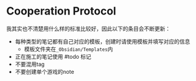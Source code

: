  # Cooperation Protocol

我其实也不清楚用什么样的标准比较好，因此以下的条目会不断更新：

 - 每种类型的笔记都有自己对应的模板，创建时请使用模板并填写对应的信息
	 - 模板文件夹在`_Obsidian/Templates`内
 - 正在施工的笔记使用 #todo 标记
 - 不要混用tag
 - 不要创建单个游戏的note

